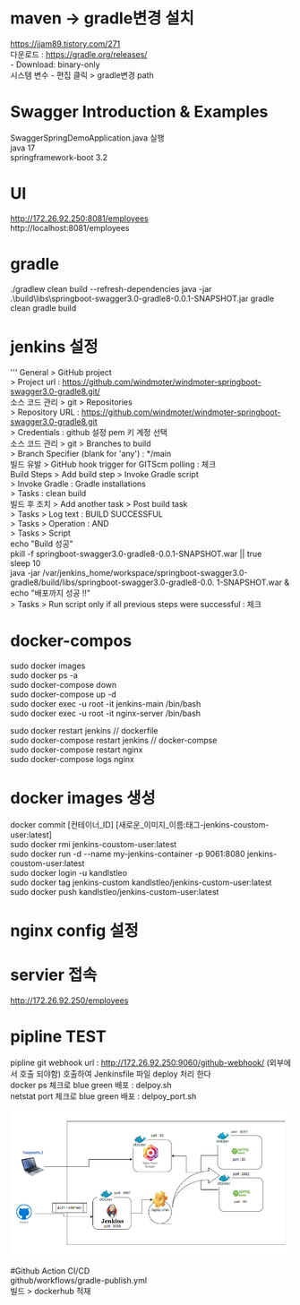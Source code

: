 # maven -> gradle변경 설치
https://jjam89.tistory.com/271  
다운로드 : https://gradle.org/releases/  
    - Download: binary-only  
시스템 변수 - 편집 클릭 > gradle변경 path

# Swagger Introduction & Examples
SwaggerSpringDemoApplication.java 실행  
java 17    
springframework-boot 3.2  


# UI
http://172.26.92.250:8081/employees  
http://localhost:8081/employees


# gradle
./gradlew clean build --refresh-dependencies
java -jar .\build\libs\springboot-swagger3.0-gradle8-0.0.1-SNAPSHOT.jar
gradle clean
gradle build 

# jenkins 설정
'''
General > GitHub project  
    > Project url : https://github.com/windmoter/windmoter-springboot-swagger3.0-gradle8.git/  
소스 코드 관리 > git > Repositories  
    > Repository URL : https://github.com/windmoter/windmoter-springboot-swagger3.0-gradle8.git    
    > Credentials : github 설정 pem 키 계정 선택    
소스 코드 관리 > git > Branches to build  
    > Branch Specifier (blank for 'any') : */main  
빌드 유발 >  GitHub hook trigger for GITScm polling : 체크  
Build Steps > Add build step  > Invoke Gradle script  
    > Invoke Gradle : Gradle installations  
    > Tasks : clean build  
빌드 후 조치 >  Add another task > Post build task  
    > Tasks > Log text : BUILD SUCCESSFUL  
    > Tasks > Operation : AND  
    > Tasks > Script    
        echo "Build 성공"  
        pkill -f  springboot-swagger3.0-gradle8-0.0.1-SNAPSHOT.war || true  
        sleep 10  
        java -jar /var/jenkins_home/workspace/springboot-swagger3.0-gradle8/build/libs/springboot-swagger3.0-gradle8-0.0.  1-SNAPSHOT.war &   
        echo "배포까지 성공 !!"  
    > Tasks > Run script only if all previous steps were successful :  체크  

# docker-compos
sudo docker images  
sudo docker ps -a  
sudo docker-compose down  
sudo docker-compose up -d  
sudo docker exec -u root -it jenkins-main /bin/bash  
sudo docker exec -u root -it nginx-server /bin/bash  

sudo docker restart jenkins // dockerfile    
sudo docker-compose restart jenkins // docker-compse  
sudo docker-compose restart nginx  
 sudo docker-compose logs nginx  

# docker images 생성
docker commit [컨테이너_ID] [새로운_이미지_이름:태그-jenkins-coustom-user:latest]  
sudo docker rmi jenkins-coustom-user:latest  
sudo docker run -d --name my-jenkins-container -p 9061:8080 jenkins-coustom-user:latest  
sudo docker login -u kandlstleo  
sudo docker tag jenkins-custom kandlstleo/jenkins-custom-user:latest  
sudo docker push kandlstleo/jenkins-custom-user:latest  
 
# nginx config 설정  


# servier  접속
http://172.26.92.250/employees


# pipline TEST
pipline git webhook url  : http://172.26.92.250:9060/github-webhook/ (외부에서 호출 되야함) 호출하여 Jenkinsfile 파일 deploy 처리 한다  
docker ps 체크로 blue green 배포  :  delpoy.sh  
netstat port 체크로 blue green 배포  :  delpoy_port.sh  

![docker Image](./src/main/resources/docker.PNG) 


#Github Action  CI/CD  
github/workflows/gradle-publish.yml  
빌드 > dockerhub  적재

